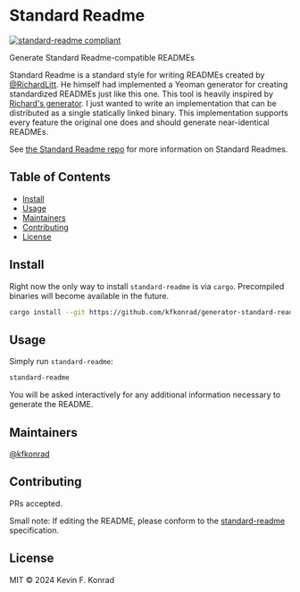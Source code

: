 # Standard Readme

[![standard-readme compliant](https://img.shields.io/badge/standard--readme-OK-green.svg?style=flat-square)](https://github.com/RichardLitt/standard-readme)

Generate Standard Readme-compatible READMEs

Standard Readme is a standard style for writing READMEs created by [@RichardLitt](https://github.com/RichardLitt). He
himself had implemented a Yeoman generator for creating standardized READMEs just like this one. This tool is
heavily inspired by [Richard's generator](https://github.com/RichardLitt/generator-standard-readme). I just wanted to
write an implementation that can be distributed as a single statically linked binary. This implementation supports every
feature the original one does and should generate near-identical READMEs.

See [the Standard Readme repo](https://github.com/RichardLitt/standard-readme) for more information on Standard Readmes.

## Table of Contents

- [Install](#install)
- [Usage](#usage)
- [Maintainers](#maintainers)
- [Contributing](#contributing)
- [License](#license)

## Install

Right now the only way to install `standard-readme` is via `cargo`. Precompiled binaries will become available in the
future.

```sh
cargo install --git https://github.com/kfkonrad/generator-standard-readme-rust
```

## Usage

Simply run `standard-readme`:

```sh
standard-readme
```

You will be asked interactively for any additional information necessary to generate the README.

## Maintainers

[@kfkonrad](https://github.com/kfkonrad)

## Contributing

PRs accepted.

Small note: If editing the README, please conform to the
[standard-readme](https://github.com/RichardLitt/standard-readme) specification.

## License

MIT © 2024 Kevin F. Konrad
